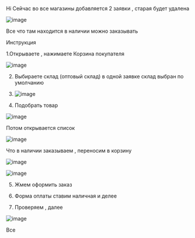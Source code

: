Hi
Сейчас во все магазины добавляется 2 заявки , старая будет удалена

![image](https://github.com/SemenSMR/Information1c/assets/124078571/227d5027-a72a-475c-91c5-8e923defe04b)


Все что там находится в наличии можно заказывать 



Инструкция

1.Открываете , нажимаете Корзина покупателя

![image](https://github.com/SemenSMR/Information1c/assets/124078571/2377e09f-b180-4e9d-9f6b-ac3ae5c92e18)

2. Выбираете склад (оптовый склад) в одной заявке склад выбран по умолчанию

3. ![image](https://github.com/SemenSMR/Information1c/assets/124078571/230059b0-a98e-4896-b088-8e63d0511606)

4. Подобрать товар

 ![image](https://github.com/SemenSMR/Information1c/assets/124078571/8fc3ab5d-4dca-449c-862b-fcad1c124de1)

Потом открывается список 

![image](https://github.com/SemenSMR/Information1c/assets/124078571/3bd47757-f81f-4462-82ab-b6f521fe5b41)

Что в наличии заказываем , переносим в корзину 

![image](https://github.com/SemenSMR/Information1c/assets/124078571/7532c795-57e9-4105-bd0f-a86e611af6b1)


![image](https://github.com/SemenSMR/Information1c/assets/124078571/ac270682-e600-46a7-b4ff-0cb5e35b2b48)

5. Жмем оформить заказ 

6. Форма оплаты ставим наличная и делее

7. Проверяем , далее

![image](https://github.com/SemenSMR/Information1c/assets/124078571/374d3b65-bc69-4b31-b9ee-978c7ef693b0)


Все






